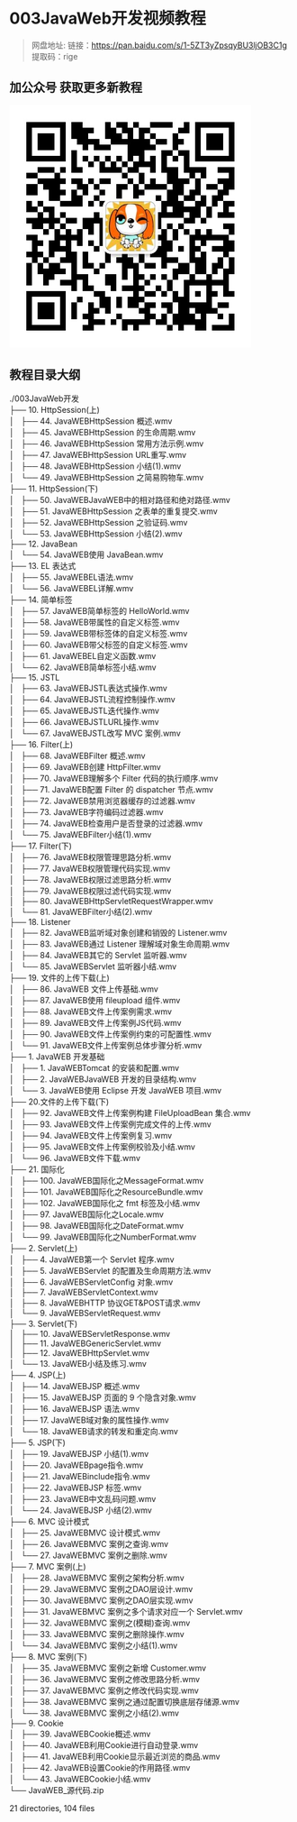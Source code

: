 # 003JavaWeb开发视频教程

> 网盘地址: 链接：https://pan.baidu.com/s/1-5ZT3yZpsqyBU3ljOB3C1g 提取码：rige

## 加公众号 获取更多新教程
 ![](assets/vxlogo.jpg)
## 教程目录大纲
./003JavaWeb开发  
├── 10. HttpSession(上)  
│   ├── 44. JavaWEBHttpSession 概述.wmv  
│   ├── 45. JavaWEBHttpSession 的生命周期.wmv  
│   ├── 46. JavaWEBHttpSession 常用方法示例.wmv  
│   ├── 47. JavaWEBHttpSession URL重写.wmv  
│   ├── 48. JavaWEBHttpSession 小结(1).wmv  
│   └── 49. JavaWEBHttpSession 之简易购物车.wmv  
├── 11. HttpSession(下)  
│   ├── 50. JavaWEBJavaWEB中的相对路径和绝对路径.wmv  
│   ├── 51. JavaWEBHttpSession 之表单的重复提交.wmv  
│   ├── 52. JavaWEBHttpSession 之验证码.wmv  
│   └── 53. JavaWEBHttpSession 小结(2).wmv  
├── 12. JavaBean  
│   └── 54. JavaWEB使用 JavaBean.wmv  
├── 13. EL 表达式  
│   ├── 55. JavaWEBEL语法.wmv  
│   └── 56. JavaWEBEL详解.wmv  
├── 14. 简单标签  
│   ├── 57. JavaWEB简单标签的 HelloWorld.wmv  
│   ├── 58. JavaWEB带属性的自定义标签.wmv  
│   ├── 59. JavaWEB带标签体的自定义标签.wmv  
│   ├── 60. JavaWEB带父标签的自定义标签.wmv  
│   ├── 61. JavaWEBEL自定义函数.wmv  
│   └── 62. JavaWEB简单标签小结.wmv  
├── 15. JSTL  
│   ├── 63. JavaWEBJSTL表达式操作.wmv  
│   ├── 64. JavaWEBJSTL流程控制操作.wmv  
│   ├── 65. JavaWEBJSTL迭代操作.wmv  
│   ├── 66. JavaWEBJSTLURL操作.wmv  
│   └── 67. JavaWEBJSTL改写 MVC 案例.wmv  
├── 16. Filter(上)  
│   ├── 68. JavaWEBFilter 概述.wmv  
│   ├── 69. JavaWEB创建 HttpFilter.wmv  
│   ├── 70. JavaWEB理解多个 Filter 代码的执行顺序.wmv  
│   ├── 71. JavaWEB配置 Filter 的 dispatcher 节点.wmv  
│   ├── 72. JavaWEB禁用浏览器缓存的过滤器.wmv  
│   ├── 73. JavaWEB字符编码过滤器.wmv  
│   ├── 74. JavaWEB检查用户是否登录的过滤器.wmv  
│   └── 75. JavaWEBFilter小结(1).wmv  
├── 17. Filter(下)  
│   ├── 76. JavaWEB权限管理思路分析.wmv  
│   ├── 77. JavaWEB权限管理代码实现.wmv  
│   ├── 78. JavaWEB权限过滤思路分析.wmv  
│   ├── 79. JavaWEB权限过滤代码实现.wmv  
│   ├── 80. JavaWEBHttpServletRequestWrapper.wmv  
│   └── 81. JavaWEBFilter小结(2).wmv  
├── 18. Listener  
│   ├── 82. JavaWEB监听域对象创建和销毁的 Listener.wmv  
│   ├── 83. JavaWEB通过 Listener 理解域对象生命周期.wmv  
│   ├── 84. JavaWEB其它的 Servlet 监听器.wmv  
│   └── 85. JavaWEBServlet 监听器小结.wmv  
├── 19. 文件的上传下载(上)  
│   ├── 86. JavaWEB 文件上传基础.wmv  
│   ├── 87. JavaWEB使用 fileupload 组件.wmv  
│   ├── 88. JavaWEB文件上传案例需求.wmv  
│   ├── 89. JavaWEB文件上传案例JS代码.wmv  
│   ├── 90. JavaWEB文件上传案例约束的可配置性.wmv  
│   └── 91. JavaWEB文件上传案例总体步骤分析.wmv  
├── 1. JavaWEB 开发基础  
│   ├── 1. JavaWEBTomcat 的安装和配置.wmv  
│   ├── 2. JavaWEBJavaWEB 开发的目录结构.wmv  
│   └── 3. JavaWEB使用 Eclipse 开发 JavaWEB 项目.wmv  
├── 20.文件的上传下载(下)  
│   ├── 92. JavaWEB文件上传案例构建 FileUploadBean 集合.wmv  
│   ├── 93. JavaWEB文件上传案例完成文件的上传.wmv  
│   ├── 94. JavaWEB文件上传案例复习.wmv  
│   ├── 95. JavaWEB文件上传案例校验及小结.wmv  
│   └── 96. JavaWEB文件下载.wmv  
├── 21. 国际化  
│   ├── 100. JavaWEB国际化之MessageFormat.wmv  
│   ├── 101. JavaWEB国际化之ResourceBundle.wmv  
│   ├── 102. JavaWEB国际化之 fmt 标签及小结.wmv  
│   ├── 97. JavaWEB国际化之Locale.wmv  
│   ├── 98. JavaWEB国际化之DateFormat.wmv  
│   └── 99. JavaWEB国际化之NumberFormat.wmv  
├── 2. Servlet(上)  
│   ├── 4. JavaWEB第一个 Servlet 程序.wmv  
│   ├── 5. JavaWEBServlet 的配置及生命周期方法.wmv  
│   ├── 6. JavaWEBServletConfig 对象.wmv  
│   ├── 7. JavaWEBServletContext.wmv  
│   ├── 8. JavaWEBHTTP 协议GET&POST请求.wmv  
│   └── 9. JavaWEBServletRequest.wmv  
├── 3. Servlet(下)  
│   ├── 10. JavaWEBServletResponse.wmv  
│   ├── 11. JavaWEBGenericServlet.wmv  
│   ├── 12. JavaWEBHttpServlet.wmv  
│   └── 13. JavaWEB小结及练习.wmv  
├── 4. JSP(上)  
│   ├── 14. JavaWEBJSP 概述.wmv  
│   ├── 15. JavaWEBJSP 页面的 9 个隐含对象.wmv  
│   ├── 16. JavaWEBJSP 语法.wmv  
│   ├── 17. JavaWEB域对象的属性操作.wmv  
│   └── 18. JavaWEB请求的转发和重定向.wmv  
├── 5. JSP(下)  
│   ├── 19. JavaWEBJSP 小结(1).wmv  
│   ├── 20. JavaWEBpage指令.wmv  
│   ├── 21. JavaWEBinclude指令.wmv  
│   ├── 22. JavaWEBJSP 标签.wmv  
│   ├── 23. JavaWEB中文乱码问题.wmv  
│   └── 24. JavaWEBJSP 小结(2).wmv  
├── 6. MVC 设计模式  
│   ├── 25. JavaWEBMVC 设计模式.wmv  
│   ├── 26. JavaWEBMVC 案例之查询.wmv  
│   └── 27. JavaWEBMVC 案例之删除.wmv  
├── 7. MVC 案例(上)  
│   ├── 28. JavaWEBMVC 案例之架构分析.wmv  
│   ├── 29. JavaWEBMVC 案例之DAO层设计.wmv  
│   ├── 30. JavaWEBMVC 案例之DAO层实现.wmv  
│   ├── 31. JavaWEBMVC 案例之多个请求对应一个 Servlet.wmv  
│   ├── 32. JavaWEBMVC 案例之(模糊)查询.wmv  
│   ├── 33. JavaWEBMVC 案例之删除操作.wmv  
│   └── 34. JavaWEBMVC 案例之小结(1).wmv  
├── 8. MVC 案例(下)  
│   ├── 35. JavaWEBMVC 案例之新增 Customer.wmv  
│   ├── 36. JavaWEBMVC 案例之修改思路分析.wmv  
│   ├── 37. JavaWEBMVC 案例之修改代码实现.wmv  
│   ├── 38. JavaWEBMVC 案例之通过配置切换底层存储源.wmv  
│   └── 38. JavaWEBMVC 案例之小结(2).wmv  
├── 9. Cookie  
│   ├── 39. JavaWEBCookie概述.wmv  
│   ├── 40. JavaWEB利用Cookie进行自动登录.wmv  
│   ├── 41. JavaWEB利用Cookie显示最近浏览的商品.wmv  
│   ├── 42. JavaWEB设置Cookie的作用路径.wmv  
│   └── 43. JavaWEBCookie小结.wmv  
└── JavaWEB_源代码.zip  
  
21 directories, 104 files  
